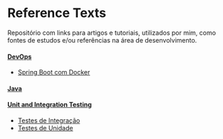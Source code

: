# Reference Texts

Repositório com links para artigos e tutoriais, utilizados por mim, como fontes de estudos e/ou referências na área de desenvolvimento.

####  [DevOps]

- [Spring Boot com Docker]

####  [Java]

####  [Unit and Integration Testing]

- [Testes de Integração]
- [Testes de Unidade]

[DevOps]: <https://github.com/savitoh/Reference_Texts/tree/master/DevOps>

[Java]: <https://github.com/savitoh/Reference_Texts/tree/master/Java>

[Unit and Integration Testing]: <https://github.com/savitoh/Reference_Texts/tree/master/Unit%20and%20Integration%20Testing>

[Spring Boot com Docker]: <https://github.com/savitoh/Reference_Texts/blob/master/DevOps/README.md#spring-boot-com-docker>

[Testes de Integração]: <https://github.com/savitoh/Reference_Texts/tree/master/Unit%20and%20Integration%20Testing#testes-de-integra%C3%A7%C3%A3o>

[Testes de Unidade]: <https://github.com/savitoh/Reference_Texts/tree/master/Unit%20and%20Integration%20Testing#testes-de-unidade>
